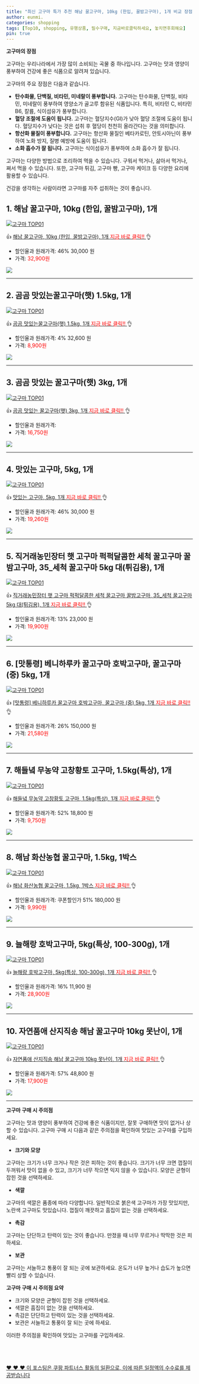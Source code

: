 ```yaml
---
title: "최신 고구마 특가 추천 해남 꿀고구마, 10kg (한입, 꿀밤고구마), 1개 비교 장점"
author: eunmi.
categories: shopping
tags: [Top10, shopping, 유행상품, 필수구매, 지금바로클릭하세요, 놓치면후회해요]
pin: true
---
```

**고구마의 장점**

고구마는 우리나라에서 가장 많이 소비되는 곡물 중 하나입니다. 고구마는 맛과 영양이 풍부하여 건강에 좋은 식품으로 알려져 있습니다.

고구마의 주요 장점은 다음과 같습니다.

* **탄수화물, 단백질, 비타민, 미네랄이 풍부합니다.** 고구마는 탄수화물, 단백질, 비타민, 미네랄이 풍부하여 영양소가 골고루 함유된 식품입니다. 특히, 비타민 C, 비타민 B6, 칼륨, 식이섬유가 풍부합니다.
* **혈당 조절에 도움이 됩니다.** 고구마는 혈당지수(GI)가 낮아 혈당 조절에 도움이 됩니다. 혈당지수가 낮다는 것은 섭취 후 혈당이 천천히 올라간다는 것을 의미합니다.
* **항산화 물질이 풍부합니다.** 고구마는 항산화 물질인 베타카로틴, 안토시아닌이 풍부하여 노화 방지, 질병 예방에 도움이 됩니다.
* **소화 흡수가 잘 됩니다.** 고구마는 식이섬유가 풍부하여 소화 흡수가 잘 됩니다.

고구마는 다양한 방법으로 조리하여 먹을 수 있습니다. 구워서 먹거나, 삶아서 먹거나, 쪄서 먹을 수 있습니다. 또한, 고구마 튀김, 고구마 빵, 고구마 케이크 등 다양한 요리에 활용할 수 있습니다.

건강을 생각하는 사람이라면 고구마를 자주 섭취하는 것이 좋습니다.

   

## 1. 해남 꿀고구마, 10kg (한입, 꿀밤고구마), 1개

[![고구마 TOP01](https://thumbnail10.coupangcdn.com/thumbnails/remote/230x230ex/image/vendor_inventory/2b96/fe7e61631cc663223543f2578b71872e6c8318bca2d685cd286bc7040aea.jpg)](https://link.coupang.com/re/AFFSDP?lptag=AF3617701&subid=GithubCoopas&pageKey=7647684328&traceid=V0-153&itemId=3275029771&vendorItemId=71262037511)


👍 [해남 꿀고구마, 10kg (한입, 꿀밤고구마), 1개 <font color=red> 지금 바로 클릭!! </font> ](https://link.coupang.com/re/AFFSDP?lptag=AF3617701&subid=GithubCoopas&pageKey=7647684328&traceid=V0-153&itemId=3275029771&vendorItemId=71262037511) 👌 


- 할인율과 원래가격: 46%  30,000   원
- 가격: <span style='color:red'>32,900원</span>

[![](/discount_price.png)](https://link.coupang.com/re/AFFSDP?lptag=AF3617701&subid=GithubCoopas&pageKey=7647684328&traceid=V0-153&itemId=3275029771&vendorItemId=71262037511)

---


   

## 2. 곰곰 맛있는꿀고구마(햇) 1.5kg, 1개

[![고구마 TOP01](https://thumbnail10.coupangcdn.com/thumbnails/remote/230x230ex/image/retail/images/699379267485090-81f87b36-5c56-4e35-99ac-6e0257442de1.jpg)](https://link.coupang.com/re/AFFSDP?lptag=AF3617701&subid=GithubCoopas&pageKey=6006314977&traceid=V0-153&itemId=1036057927&vendorItemId=5489327048)


👍 [곰곰 맛있는꿀고구마(햇) 1.5kg, 1개 <font color=red> 지금 바로 클릭!! </font> ](https://link.coupang.com/re/AFFSDP?lptag=AF3617701&subid=GithubCoopas&pageKey=6006314977&traceid=V0-153&itemId=1036057927&vendorItemId=5489327048) 👌 


- 할인율과 원래가격: 4%  32,600   원
- 가격: <span style='color:red'>8,900원</span>

[![](/discount_price.png)](https://link.coupang.com/re/AFFSDP?lptag=AF3617701&subid=GithubCoopas&pageKey=6006314977&traceid=V0-153&itemId=1036057927&vendorItemId=5489327048)

---


   

## 3. 곰곰 맛있는 꿀고구마(햇) 3kg, 1개

[![고구마 TOP01](https://thumbnail9.coupangcdn.com/thumbnails/remote/230x230ex/image/retail/images/6610696544826726-5eb1d923-5a78-4afe-ae54-8883a770ff81.png)](https://link.coupang.com/re/AFFSDP?lptag=AF3617701&subid=GithubCoopas&pageKey=6006314977&traceid=V0-153&itemId=3382150111&vendorItemId=71368802282)


👍 [곰곰 맛있는 꿀고구마(햇) 3kg, 1개 <font color=red> 지금 바로 클릭!! </font> ](https://link.coupang.com/re/AFFSDP?lptag=AF3617701&subid=GithubCoopas&pageKey=6006314977&traceid=V0-153&itemId=3382150111&vendorItemId=71368802282) 👌 


- 할인율과 원래가격: 
- 가격: <span style='color:red'>16,750원</span>

[![](/discount_price.png)](https://link.coupang.com/re/AFFSDP?lptag=AF3617701&subid=GithubCoopas&pageKey=6006314977&traceid=V0-153&itemId=3382150111&vendorItemId=71368802282)

---


   

## 4. 맛있는 고구마, 5kg, 1개

[![고구마 TOP01](https://thumbnail10.coupangcdn.com/thumbnails/remote/230x230ex/image/retail/images/5282570680071021-8783e7f3-96c8-4257-9adc-f372915bb122.jpg)](https://link.coupang.com/re/AFFSDP?lptag=AF3617701&subid=GithubCoopas&pageKey=6945502312&traceid=V0-153&itemId=16856313425&vendorItemId=84035189927)


👍 [맛있는 고구마, 5kg, 1개 <font color=red> 지금 바로 클릭!! </font> ](https://link.coupang.com/re/AFFSDP?lptag=AF3617701&subid=GithubCoopas&pageKey=6945502312&traceid=V0-153&itemId=16856313425&vendorItemId=84035189927) 👌 


- 할인율과 원래가격: 46%  30,000   원
- 가격: <span style='color:red'>19,260원</span>

[![](/discount_price.png)](https://link.coupang.com/re/AFFSDP?lptag=AF3617701&subid=GithubCoopas&pageKey=6945502312&traceid=V0-153&itemId=16856313425&vendorItemId=84035189927)

---


   

## 5. 직거래농민장터 햇 고구마 퍽퍽달콤한 세척 꿀고구마 꿀밤고구마, 35_세척 꿀고구마 5kg 대(튀김용), 1개

[![고구마 TOP01](https://thumbnail9.coupangcdn.com/thumbnails/remote/230x230ex/image/vendor_inventory/aa57/6798409c09077207d376ce31ef728f8b350d0d8ef4ddb890d24265bced5f.jpg)](https://link.coupang.com/re/AFFSDP?lptag=AF3617701&subid=GithubCoopas&pageKey=7508773525&traceid=V0-153&itemId=19670330978&vendorItemId=78419235040)


👍 [직거래농민장터 햇 고구마 퍽퍽달콤한 세척 꿀고구마 꿀밤고구마, 35_세척 꿀고구마 5kg 대(튀김용), 1개 <font color=red> 지금 바로 클릭!! </font> ](https://link.coupang.com/re/AFFSDP?lptag=AF3617701&subid=GithubCoopas&pageKey=7508773525&traceid=V0-153&itemId=19670330978&vendorItemId=78419235040) 👌 


- 할인율과 원래가격: 13%  23,000   원
- 가격: <span style='color:red'>19,900원</span>

[![](/discount_price.png)](https://link.coupang.com/re/AFFSDP?lptag=AF3617701&subid=GithubCoopas&pageKey=7508773525&traceid=V0-153&itemId=19670330978&vendorItemId=78419235040)

---


   

## 6. [맛통령] 베니하루카 꿀고구마 호박고구마, 꿀고구마 (중) 5kg, 1개

[![고구마 TOP01](https://thumbnail8.coupangcdn.com/thumbnails/remote/230x230ex/image/vendor_inventory/487a/a6d51725cdd323fe66ea02cfdf944deff9aa7fe047135433eb6476ee8280.jpg)](https://link.coupang.com/re/AFFSDP?lptag=AF3617701&subid=GithubCoopas&pageKey=7530553486&traceid=V0-153&itemId=19841454532&vendorItemId=86874419591)


👍 [[맛통령] 베니하루카 꿀고구마 호박고구마, 꿀고구마 (중) 5kg, 1개 <font color=red> 지금 바로 클릭!! </font> ](https://link.coupang.com/re/AFFSDP?lptag=AF3617701&subid=GithubCoopas&pageKey=7530553486&traceid=V0-153&itemId=19841454532&vendorItemId=86874419591) 👌 


- 할인율과 원래가격: 26%  150,000   원
- 가격: <span style='color:red'>21,580원</span>

[![](/discount_price.png)](https://link.coupang.com/re/AFFSDP?lptag=AF3617701&subid=GithubCoopas&pageKey=7530553486&traceid=V0-153&itemId=19841454532&vendorItemId=86874419591)

---


   

## 7. 해들녘 무농약 고창황토 고구마, 1.5kg(특상), 1개

[![고구마 TOP01](https://thumbnail10.coupangcdn.com/thumbnails/remote/230x230ex/image/retail/images/2021/08/05/14/4/91178cf0-3e20-40b3-a9cd-ada5673eed62.jpg)](https://link.coupang.com/re/AFFSDP?lptag=AF3617701&subid=GithubCoopas&pageKey=6279192046&traceid=V0-153&itemId=10878357600&vendorItemId=78158270664)


👍 [해들녘 무농약 고창황토 고구마, 1.5kg(특상), 1개 <font color=red> 지금 바로 클릭!! </font> ](https://link.coupang.com/re/AFFSDP?lptag=AF3617701&subid=GithubCoopas&pageKey=6279192046&traceid=V0-153&itemId=10878357600&vendorItemId=78158270664) 👌 


- 할인율과 원래가격: 52%  18,800   원
- 가격: <span style='color:red'>9,750원</span>

[![](/discount_price.png)](https://link.coupang.com/re/AFFSDP?lptag=AF3617701&subid=GithubCoopas&pageKey=6279192046&traceid=V0-153&itemId=10878357600&vendorItemId=78158270664)

---


   

## 8. 해남 화산농협 꿀고구마, 1.5kg, 1박스

[![고구마 TOP01](https://thumbnail9.coupangcdn.com/thumbnails/remote/230x230ex/image/retail/images/162423388119389-9f36de11-c752-4aae-9c07-e1f7fb027029.jpg)](https://link.coupang.com/re/AFFSDP?lptag=AF3617701&subid=GithubCoopas&pageKey=294802126&traceid=V0-153&itemId=929980226&vendorItemId=5307553115)


👍 [해남 화산농협 꿀고구마, 1.5kg, 1박스 <font color=red> 지금 바로 클릭!! </font> ](https://link.coupang.com/re/AFFSDP?lptag=AF3617701&subid=GithubCoopas&pageKey=294802126&traceid=V0-153&itemId=929980226&vendorItemId=5307553115) 👌 


- 할인율과 원래가격: 쿠폰할인가 51%  180,000   원
- 가격: <span style='color:red'>9,990원</span>

[![](/discount_price.png)](https://link.coupang.com/re/AFFSDP?lptag=AF3617701&subid=GithubCoopas&pageKey=294802126&traceid=V0-153&itemId=929980226&vendorItemId=5307553115)

---


   

## 9. 늘해랑 호박고구마, 5kg(특상, 100-300g), 1개

[![고구마 TOP01](https://thumbnail10.coupangcdn.com/thumbnails/remote/230x230ex/image/vendor_inventory/2b96/fe7e61631cc663223543f2578b71872e6c8318bca2d685cd286bc7040aea.jpg)](https://link.coupang.com/re/AFFSDP?lptag=AF3617701&subid=GithubCoopas&pageKey=7648438216&traceid=V0-153&itemId=20343782036&vendorItemId=71885678019)


👍 [늘해랑 호박고구마, 5kg(특상, 100-300g), 1개 <font color=red> 지금 바로 클릭!! </font> ](https://link.coupang.com/re/AFFSDP?lptag=AF3617701&subid=GithubCoopas&pageKey=7648438216&traceid=V0-153&itemId=20343782036&vendorItemId=71885678019) 👌 


- 할인율과 원래가격: 16%  11,900   원
- 가격: <span style='color:red'>28,900원</span>

[![](/discount_price.png)](https://link.coupang.com/re/AFFSDP?lptag=AF3617701&subid=GithubCoopas&pageKey=7648438216&traceid=V0-153&itemId=20343782036&vendorItemId=71885678019)

---


   

## 10. 자연품애 산지직송 해남 꿀고구마 10kg 못난이, 1개

[![고구마 TOP01](https://thumbnail10.coupangcdn.com/thumbnails/remote/230x230ex/image/vendor_inventory/9dc9/e5642edbbee6fa4f25b86ab75f6dc3db74d22102fc27d650e8efd4059319.jpg)](https://link.coupang.com/re/AFFSDP?lptag=AF3617701&subid=GithubCoopas&pageKey=7152011716&traceid=V0-153&itemId=17982360656&vendorItemId=85908605262)


👍 [자연품애 산지직송 해남 꿀고구마 10kg 못난이, 1개 <font color=red> 지금 바로 클릭!! </font> ](https://link.coupang.com/re/AFFSDP?lptag=AF3617701&subid=GithubCoopas&pageKey=7152011716&traceid=V0-153&itemId=17982360656&vendorItemId=85908605262) 👌 


- 할인율과 원래가격: 57%  48,800   원
- 가격: <span style='color:red'>17,900원</span>

[![](/discount_price.png)](https://link.coupang.com/re/AFFSDP?lptag=AF3617701&subid=GithubCoopas&pageKey=7152011716&traceid=V0-153&itemId=17982360656&vendorItemId=85908605262)

---
**고구마 구매 시 주의점**

고구마는 맛과 영양이 풍부하여 건강에 좋은 식품이지만, 잘못 구매하면 맛이 없거나 상할 수 있습니다. 고구마 구매 시 다음과 같은 주의점을 확인하여 맛있는 고구마를 구입하세요.

* **크기와 모양**

고구마는 크기가 너무 크거나 작은 것은 피하는 것이 좋습니다. 크기가 너무 크면 껍질이 두꺼워서 맛이 없을 수 있고, 크기가 너무 작으면 익지 않을 수 있습니다. 모양은 균형이 잡힌 것을 선택하세요.

* **색깔**

고구마의 색깔은 품종에 따라 다양합니다. 일반적으로 붉은색 고구마가 가장 맛있지만, 노란색 고구마도 맛있습니다. 껍질이 깨끗하고 흠집이 없는 것을 선택하세요.

* **촉감**

고구마는 단단하고 탄력이 있는 것이 좋습니다. 만졌을 때 너무 무르거나 딱딱한 것은 피하세요.

* **보관**

고구마는 서늘하고 통풍이 잘 되는 곳에 보관하세요. 온도가 너무 높거나 습도가 높으면 빨리 상할 수 있습니다.

**고구마 구매 시 주의점 요약**

* 크기와 모양은 균형이 잡힌 것을 선택하세요.
* 색깔은 흠집이 없는 것을 선택하세요.
* 촉감은 단단하고 탄력이 있는 것을 선택하세요.
* 보관은 서늘하고 통풍이 잘 되는 곳에 하세요.

이러한 주의점을 확인하여 맛있는 고구마를 구입하세요.<br><br><br><br><br> [ ❤ ❤ ❤ 이 포스팅은 쿠팡 파트너스 활동의 일환으로, 이에 따른 일정액의 수수료를 제공받습니다](https://link.coupang.com/a/bcEFyh)